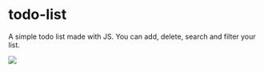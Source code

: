 # todo-list
A simple todo list made with JS. You can add, delete, search and filter your list.


![ ](todo.gif)
